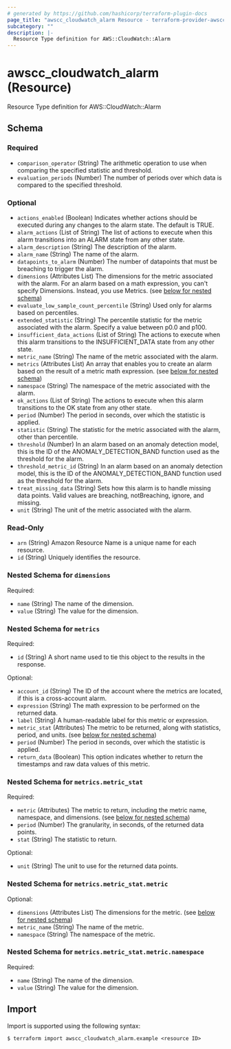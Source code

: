 ```yaml
---
# generated by https://github.com/hashicorp/terraform-plugin-docs
page_title: "awscc_cloudwatch_alarm Resource - terraform-provider-awscc"
subcategory: ""
description: |-
  Resource Type definition for AWS::CloudWatch::Alarm
---
```


# awscc_cloudwatch_alarm (Resource)

Resource Type definition for AWS::CloudWatch::Alarm



<!-- schema generated by tfplugindocs -->
## Schema

### Required

- `comparison_operator` (String) The arithmetic operation to use when comparing the specified statistic and threshold.
- `evaluation_periods` (Number) The number of periods over which data is compared to the specified threshold.

### Optional

- `actions_enabled` (Boolean) Indicates whether actions should be executed during any changes to the alarm state. The default is TRUE.
- `alarm_actions` (List of String) The list of actions to execute when this alarm transitions into an ALARM state from any other state.
- `alarm_description` (String) The description of the alarm.
- `alarm_name` (String) The name of the alarm.
- `datapoints_to_alarm` (Number) The number of datapoints that must be breaching to trigger the alarm.
- `dimensions` (Attributes List) The dimensions for the metric associated with the alarm. For an alarm based on a math expression, you can't specify Dimensions. Instead, you use Metrics. (see [below for nested schema](#nestedatt--dimensions))
- `evaluate_low_sample_count_percentile` (String) Used only for alarms based on percentiles.
- `extended_statistic` (String) The percentile statistic for the metric associated with the alarm. Specify a value between p0.0 and p100.
- `insufficient_data_actions` (List of String) The actions to execute when this alarm transitions to the INSUFFICIENT_DATA state from any other state.
- `metric_name` (String) The name of the metric associated with the alarm.
- `metrics` (Attributes List) An array that enables you to create an alarm based on the result of a metric math expression. (see [below for nested schema](#nestedatt--metrics))
- `namespace` (String) The namespace of the metric associated with the alarm.
- `ok_actions` (List of String) The actions to execute when this alarm transitions to the OK state from any other state.
- `period` (Number) The period in seconds, over which the statistic is applied.
- `statistic` (String) The statistic for the metric associated with the alarm, other than percentile.
- `threshold` (Number) In an alarm based on an anomaly detection model, this is the ID of the ANOMALY_DETECTION_BAND function used as the threshold for the alarm.
- `threshold_metric_id` (String) In an alarm based on an anomaly detection model, this is the ID of the ANOMALY_DETECTION_BAND function used as the threshold for the alarm.
- `treat_missing_data` (String) Sets how this alarm is to handle missing data points. Valid values are breaching, notBreaching, ignore, and missing.
- `unit` (String) The unit of the metric associated with the alarm.

### Read-Only

- `arn` (String) Amazon Resource Name is a unique name for each resource.
- `id` (String) Uniquely identifies the resource.

<a id="nestedatt--dimensions"></a>
### Nested Schema for `dimensions`

Required:

- `name` (String) The name of the dimension.
- `value` (String) The value for the dimension.


<a id="nestedatt--metrics"></a>
### Nested Schema for `metrics`

Required:

- `id` (String) A short name used to tie this object to the results in the response.

Optional:

- `account_id` (String) The ID of the account where the metrics are located, if this is a cross-account alarm.
- `expression` (String) The math expression to be performed on the returned data.
- `label` (String) A human-readable label for this metric or expression.
- `metric_stat` (Attributes) The metric to be returned, along with statistics, period, and units. (see [below for nested schema](#nestedatt--metrics--metric_stat))
- `period` (Number) The period in seconds, over which the statistic is applied.
- `return_data` (Boolean) This option indicates whether to return the timestamps and raw data values of this metric.

<a id="nestedatt--metrics--metric_stat"></a>
### Nested Schema for `metrics.metric_stat`

Required:

- `metric` (Attributes) The metric to return, including the metric name, namespace, and dimensions. (see [below for nested schema](#nestedatt--metrics--metric_stat--metric))
- `period` (Number) The granularity, in seconds, of the returned data points.
- `stat` (String) The statistic to return.

Optional:

- `unit` (String) The unit to use for the returned data points.

<a id="nestedatt--metrics--metric_stat--metric"></a>
### Nested Schema for `metrics.metric_stat.metric`

Optional:

- `dimensions` (Attributes List) The dimensions for the metric. (see [below for nested schema](#nestedatt--metrics--metric_stat--metric--dimensions))
- `metric_name` (String) The name of the metric.
- `namespace` (String) The namespace of the metric.

<a id="nestedatt--metrics--metric_stat--metric--dimensions"></a>
### Nested Schema for `metrics.metric_stat.metric.namespace`

Required:

- `name` (String) The name of the dimension.
- `value` (String) The value for the dimension.

## Import

Import is supported using the following syntax:

```shell
$ terraform import awscc_cloudwatch_alarm.example <resource ID>
```
